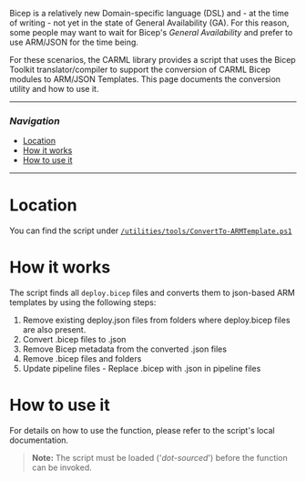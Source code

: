 Bicep is a relatively new Domain-specific language (DSL) and - at the time of writing - not yet in the state of General Availability (GA). For this reason, some people may want to wait for Bicep's _General Availability_ and prefer to use ARM/JSON for the time being.

For these scenarios, the CARML library provides a script that uses the Bicep Toolkit translator/compiler to support the conversion of CARML Bicep modules to ARM/JSON Templates.
This page documents the conversion utility and how to use it.

---

### _Navigation_

- [Location](#location)
- [How it works](#how-it-works)
- [How to use it](#how-to-use-it)

---
# Location

You can find the script under [`/utilities/tools/ConvertTo-ARMTemplate.ps1`](https://github.com/Azure/ResourceModules/blob/main/utilities//tools/ConvertTo-ARMTemplate.ps1)

# How it works

The script finds all `deploy.bicep` files and converts them to json-based ARM templates by using the following steps:
1. Remove existing deploy.json files from folders where deploy.bicep files are also present.
1. Convert .bicep files to .json
1. Remove Bicep metadata from the converted .json files
1. Remove .bicep files and folders
1. Update pipeline files - Replace .bicep with .json in pipeline files

# How to use it

For details on how to use the function, please refer to the script's local documentation.
> **Note:** The script must be loaded ('*dot-sourced*') before the function can be invoked.
